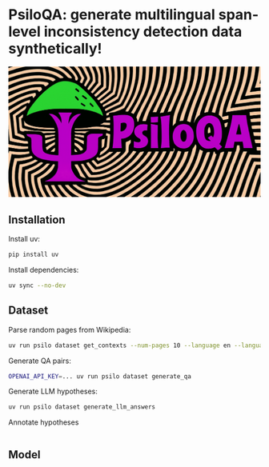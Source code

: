 # PsiloQA: generate multilingual span-level inconsistency detection data synthetically!
![PsiloQA logo](images/logo.png)



## Installation
Install uv:
```bash
pip install uv
```

Install dependencies:
```bash
uv sync --no-dev
```

## Dataset
Parse random pages from Wikipedia:
```bash
uv run psilo dataset get_contexts --num-pages 10 --language en --language ru
```

Generate QA pairs:
```bash
OPENAI_API_KEY=... uv run psilo dataset generate_qa
```

Generate LLM hypotheses:
```bash
uv run psilo dataset generate_llm_answers
```

Annotate hypotheses
```bash
```

## Model
